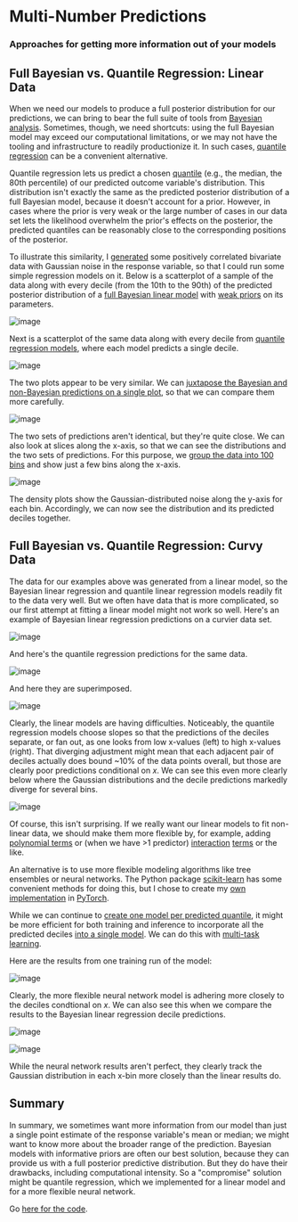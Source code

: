 # Multi-Number Predictions

### Approaches for getting more information out of your models

## Full Bayesian vs. Quantile Regression:  Linear Data

When we need our models to produce a full posterior distribution for our 
predictions, we can bring to bear the full suite of tools from [Bayesian 
analysis](http://www.stat.columbia.edu/~gelman/book/).  Sometimes, though, we
need shortcuts:  using the full Bayesian model may exceed our computational
limitations, or we may not have the tooling and infrastructure to readily 
productionize it.  In such cases, [quantile regression](
https://en.wikipedia.org/wiki/Quantile_regression) can be a convenient 
alternative.

Quantile regression lets us predict a chosen [quantile](
https://en.wikipedia.org/wiki/Quantiles) (e.g., the median, the 80th percentile)
of our predicted outcome variable's distribution.  This distribution isn't 
exactly the same as the predicted posterior distribution of a full Bayesian
model, because it doesn't account for a prior.  However, in cases where the
prior is very weak or the large number of cases in our data set lets the 
likelihood overwhelm the prior's effects on the posterior, the predicted 
quantiles can be reasonably close to the corresponding positions of the 
posterior.

To illustrate this similarity, I [generated](
https://github.com/afairless/bayesian_quantile_multitask_nn/blob/main/src/s01_generate_data.py) 
some positively correlated bivariate data with Gaussian noise in the response 
variable, so that I could run some simple regression models on it.  Below is a 
scatterplot of a sample of the data along with every decile (from the 10th to 
the 90th) of the predicted posterior distribution of a [full Bayesian linear 
model](
https://github.com/afairless/bayesian_quantile_multitask_nn/blob/main/src/s03_bayes_stan/bayes_stan.py) 
with [weak priors](
https://github.com/afairless/bayesian_quantile_multitask_nn/blob/main/src/stan_code/s03_bayes_stan.stan) 
on its parameters.

![image](./output/s03_bayes_stan_data03/quantile_plot_x1.png)

Next is a scatterplot of the same data along with every decile from [quantile
regression models](
https://github.com/afairless/bayesian_quantile_multitask_nn/blob/main/src/s04_quantile.py), 
where each model predicts a single decile.

![image](./output/s04_quantile_data03/quantile_plot_x1.png)

The two plots appear to be very similar.  We can [juxtapose the Bayesian and
non-Bayesian predictions on a single plot](
https://github.com/afairless/bayesian_quantile_multitask_nn/blob/main/src/s10_results.py), 
so that we can compare them more carefully.

![image](./output/s10_results/s03_s04_quantiles_data03.png)

The two sets of predictions aren't identical, but they're quite close.  We can
also look at slices along the x-axis, so that we can see the distributions and
the two sets of predictions.  For this purpose, we [group the data into 100 
bins](https://github.com/afairless/bayesian_quantile_multitask_nn/blob/main/src/s10_results.py)
and show just a few bins along the x-axis.

![image](./output/s10_results/s03_s04_density_by_bin_data03.png)

The density plots show the Gaussian-distributed noise along the y-axis for each
bin.  Accordingly, we can now see the distribution and its predicted deciles
together.

## Full Bayesian vs. Quantile Regression:  Curvy Data

The data for our examples above was generated from a linear model, so the 
Bayesian linear regression and quantile linear regression models readily fit to 
the data very well.  But we often have data that is more complicated, so our 
first attempt at fitting a linear model might not work so well.  Here's an 
example of Bayesian linear regression predictions on a curvier data set.

![image](./output/s03_bayes_stan_data02/quantile_plot_x1.png)

And here's the quantile regression predictions for the same data.

![image](./output/s04_quantile_data02/quantile_plot_x1.png)

And here they are superimposed.

![image](./output/s10_results/s03_s04_quantiles_data02.png)

Clearly, the linear models are having difficulties.  Noticeably, the quantile
regression models choose slopes so that the predictions of the deciles 
separate, or fan out, as one looks from low x-values (left) to high x-values
(right).  That diverging adjustment might mean that each adjacent pair of 
deciles actually does bound ~10% of the data points overall, but those 
are clearly poor predictions conditional on *x*.  We can see this even more 
clearly below where the Gaussian distributions and the decile predictions 
markedly diverge for several bins.

![image](./output/s10_results/s03_s04_density_by_bin_data02.png)

Of course, this isn't surprising.  If we really want our linear models to fit
non-linear data, we should make them more flexible by, for example, adding
[polynomial terms](https://en.wikipedia.org/wiki/Polynomial_regression) or 
(when we have >1 predictor) [interaction](
https://stattrek.com/multiple-regression/interaction) [terms](
https://quantifyinghealth.com/why-and-when-to-include-interactions-in-a-regression-model/) 
or the like.

An alternative is to use more flexible modeling algorithms like tree ensembles 
or neural networks.  The Python package [scikit-learn](
https://scikit-learn.org/stable/auto_examples/ensemble/plot_gradient_boosting_quantile.html)
has some convenient methods for doing this, but I chose to create my [own
implementation](
https://github.com/afairless/bayesian_quantile_multitask_nn/blob/main/src/s06_multitask_nn.py) 
in [PyTorch](https://pytorch.org/).

While we can continue to [create one model per predicted quantile](
https://github.com/afairless/bayesian_quantile_multitask_nn/blob/main/src/s05_singletask_nn.py), 
it might be more efficient for both training and inference to incorporate all 
the predicted deciles [into a single model](
https://github.com/afairless/bayesian_quantile_multitask_nn/blob/main/src/s06_multitask_nn.py). 
We can do this with [multi-task learning](https://arxiv.org/abs/1706.05098).  

Here are the results from one training run of the model:

![image](./output/s06_multitask_nn_data02_1/model_plot_x1.png)

Clearly, the more flexible neural network model is adhering more closely to the
deciles condtional on *x*.  We can also see this when we compare the results to
the Bayesian linear regression decile predictions.

![image](./output/s10_results/s03_s06_quantiles_data02.png)

![image](./output/s10_results/s03_s06_density_by_bin_data02.png)

While the neural network results aren't perfect, they clearly track the Gaussian
distribution in each x-bin more closely than the linear results do.

## Summary

In summary, we sometimes want more information from our model than just a single
point estimate of the response variable's mean or median; we might want to know
more about the broader range of the prediction.  Bayesian models with 
informative priors are often our best solution, because they can provide us with 
a full posterior predictive distribution.  But they do have their drawbacks, 
including computational intensity.  So a "compromise" solution might be quantile
regression, which we implemented for a linear model and for a more flexible
neural network.

Go [here for the code](
https://github.com/afairless/bayesian_quantile_multitask_nn/tree/main).
